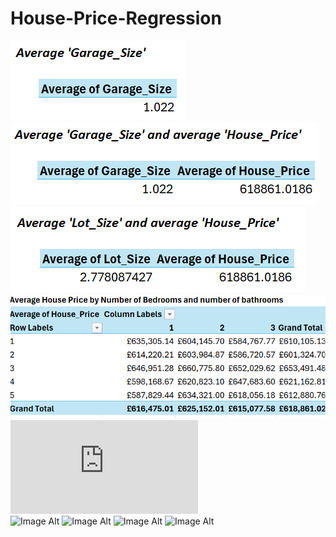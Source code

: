 # House-Price-Regression
![Image Alt](https://github.com/CynthiaBanjo/House-Price-Regression/blob/09659fe049a98ae43e475a34fa22f8a441eaf408/Average%20Garage%20Size.png)<br />
![Image Alt](https://github.com/CynthiaBanjo/House-Price-Regression/blob/141baa20e7cf1c636c64c3ecfa2d66d64f173c9f/Average%20Garage%20size%20and%20Average%20House%20Price.png)<br />
![Image Alt](https://github.com/CynthiaBanjo/House-Price-Regression/blob/141baa20e7cf1c636c64c3ecfa2d66d64f173c9f/Average%20Lot%20Size%20%26%20Average%20House%20Price.png)<br />
![Image Alt](https://github.com/CynthiaBanjo/House-Price-Regression/blob/c98e66084a07f4c286a7234914c01e4547ccfcc6/Average%20house%20price%20by%20number%20of%20rooms%20and%20bath.png)<br />
![Image Alt](https://github.com/CynthiaBanjo/House-Price-Regression/blob/57d3eb1ee6024730df6aacc8096767ae3dab5be3/README.md)<br />
![Image Alt]()
![Image Alt]()
![Image Alt]()
![Image Alt]()
